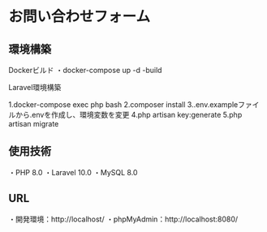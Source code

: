 # お問い合わせフォーム
## 環境構築
Dockerビルド
・docker-compose up -d -build

Laravel環境構築

 1.docker-compose exec php bash
 2.composer install
 3..env.exampleファイルから.envを作成し、環境変数を変更
 4.php artisan key:generate
 5.php artisan migrate
## 使用技術
・PHP 8.0
・Laravel 10.0
・MySQL 8.0
## URL
・開発環境：http://localhost/
・phpMyAdmin：http://localhost:8080/